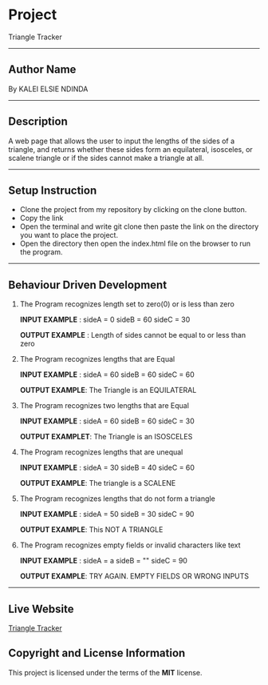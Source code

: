 
# Project
Triangle Tracker

***
## Author Name
By KALEI ELSIE NDINDA

***

## Description 
A web page that allows the user to input the lengths of the sides of a triangle, and returns whether these sides 
form an equilateral, isosceles, or scalene triangle or if the sides cannot make a triangle at all. 

***
## Setup Instruction
* Clone the project from my repository by clicking on the clone button.
* Copy the link
* Open the terminal and write git clone then paste the link on the directory you want to place the project.
* Open the directory then open the index.html file on the browser to run the program.

***
## Behaviour Driven Development
 1. The Program recognizes length set to zero(0) or is less than zero

    **INPUT EXAMPLE** : sideA = 0 sideB = 60 sideC = 30

    **OUTPUT EXAMPLE** : Length of sides cannot be equal to or less than zero
 
 2. The Program recognizes lengths that are Equal
 
    **INPUT EXAMPLE** : sideA = 60 sideB = 60 sideC = 60

    **OUTPUT EXAMPLE**: The Triangle is an EQUILATERAL

 3. The Program recognizes  two lengths that are Equal
 
    **INPUT EXAMPLE** : sideA = 60 sideB = 60 sideC = 30
 
    **OUTPUT EXAMPLET**: The Triangle is an ISOSCELES
 
 4. The Program recognizes lengths that are unequal
 
    **INPUT EXAMPLE** : sideA = 30 sideB = 40 sideC = 60
 
    **OUTPUT EXAMPLE**: The triangle is a SCALENE
 
 5. The Program recognizes lengths that do not form a triangle
 
    **INPUT EXAMPLE** : sideA = 50 sideB = 30 sideC = 90
 
    **OUTPUT EXAMPLE**: This NOT A TRIANGLE
 
 6. The Program recognizes empty fields or invalid characters like text
 
    **INPUT EXAMPLE** : sideA = a  sideB = "" sideC = 90
 
    **OUTPUT EXAMPLE**: TRY AGAIN. EMPTY FIELDS OR WRONG INPUTS
 
 ***
 
 ## Live Website
  
  [Triangle Tracker](https://lcndinda.github.io/Triangle-Tracker/)

 ## Copyright and License Information
 This project is licensed under the terms of the **MIT** license.
 
